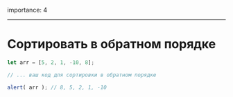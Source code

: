 importance: 4

---

# Сортировать в обратном порядке

```js
let arr = [5, 2, 1, -10, 8];

// ... ваш код для сортировки в обратном порядке

alert( arr ); // 8, 5, 2, 1, -10
```

